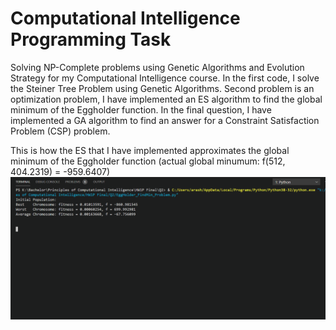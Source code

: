 # Computational Intelligence Programming Task
Solving NP-Complete problems using Genetic Algorithms and Evolution Strategy for my Computational Intelligence course. In the first code, I solve the Steiner Tree Problem using Genetic Algorithms. Second problem is an optimization problem, I have implemented an ES algorithm to find the global minimum of the Eggholder function.  In the final question, I have implemented a GA algorithm to find an answer for a Constraint Satisfaction Problem (CSP) problem.

This is how the ES that I have implemented approximates the global minimum of the Eggholder function (actual global minumum: f(512, 404.2319) = -959.6407)
<b/>
<a href="Eggholder.gif" target="_blank">
![Computational Intelligece - Evolution Strategy © Arash Hajisafi](Eggholder.gif)
</a>
